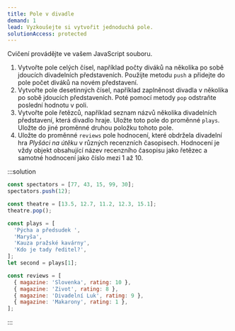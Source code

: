 ```yaml
---
title: Pole v divadle
demand: 1
lead: Vyzkoušejte si vytvořit jednoduchá pole.
solutionAccess: protected
---
```


Cvičení provádějte ve vašem JavaScript souboru.

1. Vytvořte pole celých čísel, například počty diváků na několika po sobě jdoucích divadelních představeních. Použijte metodu `push` a přidejte do pole počet diváků na novém představení.
1. Vytvořte pole desetinných čísel, například zaplněnost divadla v několika po sobě jdoucích představeních. Poté pomocí metody `pop` odstraňte poslední hodnotu v poli.
1. Vytvořte pole řetězců, například seznam názvů několika divadelních představení, která divadlo hraje. Uložte toto pole do proměnné `plays`. Uložte do jiné proměnné druhou položku tohoto pole.
1. Uložte do proměnné `reviews` pole hodnocení, které obdržela divadelní hra _Plyšáci na útěku_ v různých recenzních časopisech. Hodnocení je vždy objekt obsahující název recenzního časopisu jako řetězec a samotné hodnocení jako číslo mezi 1 až 10.

:::solution

```js
const spectators = [77, 43, 15, 99, 30];
spectators.push(12);

const theatre = [13.5, 12.7, 11.2, 12.3, 15.1];
theatre.pop();

const plays = [
  'Pýcha a předsudek ',
  'Maryša',
  'Kauza pražské kavárny',
  'Kdo je tady ředitel?',
];
let second = plays[1];

const reviews = [
  { magazine: 'Slovenka', rating: 10 },
  { magazine: 'Zivot', rating: 8 },
  { magazine: 'Divadelní Luk', rating: 9 },
  { magazine: 'Makarony', rating: 1 },
];
```

:::
